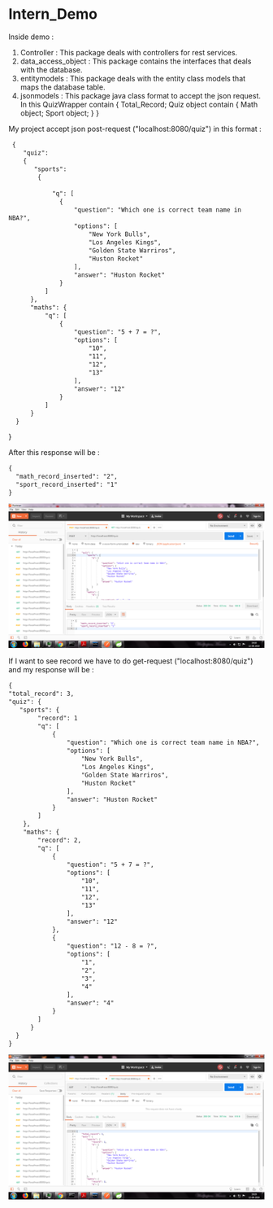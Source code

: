 # Intern_Demo

Inside demo :
  1. Controller : This package deals with controllers for rest services.
  2. data_access_object : This package contains the interfaces that deals with the database.
  3. entitymodels : This package deals with the entity class models that maps the database table.
  4. jsonmodels : This package java class format to accept the json request.
                  In this QuizWrapper contain {
                        Total_Record;
                        Quiz object contain {
                                Math object;
                                Sport object;
                         }
                   }

My project accept json post-request ("localhost:8080/quiz") in this format :
     
     
     {
        "quiz": 
        {
           "sports": 
            {
            
                "q": [
                  {
                      "question": "Which one is correct team name in NBA?",       
                      "options": [
                          "New York Bulls",
                          "Los Angeles Kings",
                          "Golden State Warriros",
                          "Huston Rocket"
                      ],
                      "answer": "Huston Rocket"
                  }
              ]
          },
          "maths": {
              "q": [
                  {
                      "question": "5 + 7 = ?",
                      "options": [
                          "10",
                          "11",
                          "12",
                          "13"
                      ],
                      "answer": "12"
                  }
              ]
          }
      }
  }
  

After this response will be :

    {
      "math_record_inserted": "2",
      "sport_record_inserted": "1"
    }

![](pic1.png)

If I want to see record we have to do get-request ("localhost:8080/quiz") and my response will be :

 


    {
    "total_record": 3,   
    "quiz": {
       "sports": {
            "record": 1
            "q": [            
                {
                    "question": "Which one is correct team name in NBA?",
                    "options": [
                        "New York Bulls",
                        "Los Angeles Kings",
                        "Golden State Warriros",
                        "Huston Rocket"
                    ],
                    "answer": "Huston Rocket"
                }
            ]
        },
        "maths": {
            "record": 2,
            "q": [
                {
                    "question": "5 + 7 = ?",
                    "options": [
                        "10",
                        "11",
                        "12",
                        "13"
                    ],
                    "answer": "12"
                },
                {
                    "question": "12 - 8 = ?",
                    "options": [
                        "1",
                        "2",
                        "3",
                        "4"
                    ],
                    "answer": "4"
                }
            ]
          }
      }
    }

![](pic2.png)

